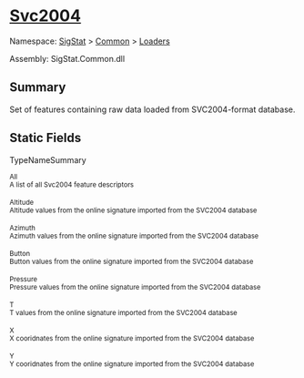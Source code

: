 # [Svc2004](./Svc2004.md)

Namespace: [SigStat]() > [Common](./../README.md) > [Loaders](./README.md)

Assembly: SigStat.Common.dll

## Summary
Set of features containing raw data loaded from SVC2004-format database.

## Static Fields

TypeNameSummary

<sub>All</sub><br><sub>A list of all Svc2004 feature descriptors</sub><br><br>
<sub>Altitude</sub><br><sub>Altitude values from the online signature imported from the SVC2004 database</sub><br><br>
<sub>Azimuth</sub><br><sub>Azimuth values from the online signature imported from the SVC2004 database</sub><br><br>
<sub>Button</sub><br><sub>Button values from the online signature imported from the SVC2004 database</sub><br><br>
<sub>Pressure</sub><br><sub>Pressure values from the online signature imported from the SVC2004 database</sub><br><br>
<sub>T</sub><br><sub>T values from the online signature imported from the SVC2004 database</sub><br><br>
<sub>X</sub><br><sub>X cooridnates from the online signature imported from the SVC2004 database</sub><br><br>
<sub>Y</sub><br><sub>Y cooridnates from the online signature imported from the SVC2004 database</sub><br><br>


